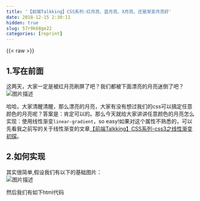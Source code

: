 ```yaml
---
title: '【前端Talkking】CSS系列-红月亮、蓝月亮、X月亮，还是渐变月亮好' 
date: 2018-12-15 2:30:11
hidden: true
slug: 57r9k68ge22
categories: [reprint]
---
```


{{< raw >}}

                    
<h2 id="articleHeader0">1.写在前面</h2>
<p>这两天，大家一定是被红月亮刷屏了吧？我们都被下面漂亮的月亮迷倒了吧？<br><span class="img-wrap"><img data-src="/img/bV21NB?w=102&amp;h=101" src="https://static.alili.tech/img/bV21NB?w=102&amp;h=101" alt="图片描述" title="图片描述" style="cursor: pointer; display: inline;"></span></p>
<p>哈哈，大家清醒清醒，那么漂亮的月亮，大家有没有想过我们的css可以搞定任意颜色的月亮呢？答案是：肯定可以的。那么今天就给大家讲讲任意颜色的月亮怎么实现：使用线性渐变<code>linear-gradient</code>，so easy!如果对这个属性不熟悉的，可以先看我之前写的关于线性渐变的文章<a href="https://segmentfault.com/a/1190000012882599">【前端Talkking】CSS系列-css3之线性渐变初探</a>。</p>
<h2 id="articleHeader1">2.如何实现</h2>
<p>其实很简单,假设我们有以下的基础图片：<br><span class="img-wrap"><img data-src="/img/bV21JZ?w=293&amp;h=291" src="https://static.alili.tech/img/bV21JZ?w=293&amp;h=291" alt="图片描述" title="图片描述" style="cursor: pointer; display: inline;"></span></p>
<p>然后我们有如下html代码</p>
<div class="widget-codetool" style="display:none;">
      <div class="widget-codetool--inner">
      <span class="selectCode code-tool" data-toggle="tooltip" data-placement="top" title="" data-original-title="全选"></span>
      <span type="button" class="copyCode code-tool" data-toggle="tooltip" data-placement="top" data-clipboard-text="<!DOCTYPE html>
<html lang=&quot;en&quot;>
<head>
    <meta charset=&quot;UTF-8&quot;>
    <title>Title</title>
</head>
<body>
<div class=&quot;demo&quot;></div>
</body>
</html>

<style>
    .demo{
        width: 290px;
        height: 290px;
        border-radius: 50%;
        background:  url(./moon3.png) no-repeat;
    }
</style>" title="" data-original-title="复制"></span>
      <span type="button" class="saveToNote code-tool" data-toggle="tooltip" data-placement="top" title="" data-original-title="放进笔记"></span>
      </div>
      </div><pre class="hljs xml"><code><span class="hljs-meta">&lt;!DOCTYPE html&gt;</span>
<span class="hljs-tag">&lt;<span class="hljs-name">html</span> <span class="hljs-attr">lang</span>=<span class="hljs-string">"en"</span>&gt;</span>
<span class="hljs-tag">&lt;<span class="hljs-name">head</span>&gt;</span>
    <span class="hljs-tag">&lt;<span class="hljs-name">meta</span> <span class="hljs-attr">charset</span>=<span class="hljs-string">"UTF-8"</span>&gt;</span>
    <span class="hljs-tag">&lt;<span class="hljs-name">title</span>&gt;</span>Title<span class="hljs-tag">&lt;/<span class="hljs-name">title</span>&gt;</span>
<span class="hljs-tag">&lt;/<span class="hljs-name">head</span>&gt;</span>
<span class="hljs-tag">&lt;<span class="hljs-name">body</span>&gt;</span>
<span class="hljs-tag">&lt;<span class="hljs-name">div</span> <span class="hljs-attr">class</span>=<span class="hljs-string">"demo"</span>&gt;</span><span class="hljs-tag">&lt;/<span class="hljs-name">div</span>&gt;</span>
<span class="hljs-tag">&lt;/<span class="hljs-name">body</span>&gt;</span>
<span class="hljs-tag">&lt;/<span class="hljs-name">html</span>&gt;</span>

<span class="hljs-tag">&lt;<span class="hljs-name">style</span>&gt;</span><span class="css">
    <span class="hljs-selector-class">.demo</span>{
        <span class="hljs-attribute">width</span>: <span class="hljs-number">290px</span>;
        <span class="hljs-attribute">height</span>: <span class="hljs-number">290px</span>;
        <span class="hljs-attribute">border-radius</span>: <span class="hljs-number">50%</span>;
        <span class="hljs-attribute">background</span>:  <span class="hljs-built_in">url</span>(./moon3.png) no-repeat;
    }
</span><span class="hljs-tag">&lt;/<span class="hljs-name">style</span>&gt;</span></code></pre>
<p>然后利用css背景的可重复性，修改css中的<code>background</code>代码如下：</p>
<div class="widget-codetool" style="display:none;">
      <div class="widget-codetool--inner">
      <span class="selectCode code-tool" data-toggle="tooltip" data-placement="top" title="" data-original-title="全选"></span>
      <span type="button" class="copyCode code-tool" data-toggle="tooltip" data-placement="top" data-clipboard-text="background: linear-gradient(to bottom left, #cd0000, rgba(255,255,255,0)), url(./moon3.png) no-repeat;
" title="" data-original-title="复制"></span>
      <span type="button" class="saveToNote code-tool" data-toggle="tooltip" data-placement="top" title="" data-original-title="放进笔记"></span>
      </div>
      </div><pre class="hljs less"><code><span class="hljs-attribute">background</span>: linear-gradient(to bottom left, <span class="hljs-number">#cd0000</span>, rgba(<span class="hljs-number">255</span>,<span class="hljs-number">255</span>,<span class="hljs-number">255</span>,<span class="hljs-number">0</span>)), url(<span class="hljs-string">./moon3.png</span>) no-repeat;
</code></pre>
<p>此时就可以实现红月亮了：<br><span class="img-wrap"><img data-src="/img/bV21Kv?w=298&amp;h=301" src="https://static.alili.tech/img/bV21Kv?w=298&amp;h=301" alt="图片描述" title="图片描述" style="cursor: pointer; display: inline;"></span></p>
<p>如果想实现其他颜色的月亮，直接修改<code>linear-gradient</code>中的渐变颜色即可，即箭头指向的颜色：<br><span class="img-wrap"><img data-src="/img/bV21KR?w=1006&amp;h=168" src="https://static.alili.tech/img/bV21KR?w=1006&amp;h=168" alt="图片描述" title="图片描述" style="cursor: pointer; display: inline;"></span></p>
<p>下面是作者修改颜色实现的几种不同颜色的效果：<br><span class="img-wrap"><img data-src="/img/bV21KX?w=299&amp;h=300" src="https://static.alili.tech/img/bV21KX?w=299&amp;h=300" alt="图片描述" title="图片描述" style="cursor: pointer; display: inline;"></span><br><span class="img-wrap"><img data-src="/img/bV21KY?w=309&amp;h=299" src="https://static.alili.tech/img/bV21KY?w=309&amp;h=299" alt="图片描述" title="图片描述" style="cursor: pointer; display: inline;"></span><br><span class="img-wrap"><img data-src="/img/bV21K5?w=295&amp;h=297" src="https://static.alili.tech/img/bV21K5?w=295&amp;h=297" alt="图片描述" title="图片描述" style="cursor: pointer; display: inline;"></span><br><span class="img-wrap"><img data-src="/img/bV21K7?w=301&amp;h=297" src="https://static.alili.tech/img/bV21K7?w=301&amp;h=297" alt="图片描述" title="图片描述" style="cursor: pointer; display: inline;"></span></p>
<p>是不是很酷？这样我们就不需要在寒冷的冬天等待红月亮了，也不用再担心多少年一遇的月亮了，想什么颜色的月亮，就可以在电脑上分分钟实现。</p>
<h2 id="articleHeader2">3.写在最后</h2>
<p>这篇文章很短，也没有特别的难点，如果对<code>linear-gradient</code>比较熟悉，分分钟就可以实现，关键是思路。这就告诉我们了CSS很强大，多思考，多动脑，很多酷炫的效果我们自己都可以实现的。<br><strong>图片左侧有黑色的部分，是因为截图的原因，这里只是跟大家讲解这个思路</strong>。<br>大家有什么问题可以在评论区留言。感谢阅读，大家晚安。</p>
<p>ps:今天是部门职级晋升成功的老板们请客吃饭，在等餐的过程中，跟同事聊起了红月亮的事，同事开玩笑说，你可以用你前几天分享的渐变实现红月亮效果呀，要什么自行车？同事一句话提醒了我，回到家10点多了，打开电脑，试了下，用<code>线性渐变</code>确实可以实现红月亮的的效果。发了个朋友圈就洗洗睡了，但是怎么睡都睡不着，于是爬起来把这个记下来跟大家分享下。</p>
<hr>
<p><strong>遇见了，不妨关注下我的微信公众号「前端Talkking」</strong></p>
<p><span class="img-wrap"><img data-src="/img/bV2dtf?w=258&amp;h=258" src="https://static.alili.tech/img/bV2dtf?w=258&amp;h=258" alt="图片描述" title="图片描述" style="cursor: pointer; display: inline;"></span></p>

                
{{< /raw >}}

# 版权声明
本文资源来源互联网，仅供学习研究使用，版权归该资源的合法拥有者所有，

本文仅用于学习、研究和交流目的。转载请注明出处、完整链接以及原作者。

原作者若认为本站侵犯了您的版权，请联系我们，我们会立即删除！

## 原文标题
【前端Talkking】CSS系列-红月亮、蓝月亮、X月亮，还是渐变月亮好

## 原文链接
[https://segmentfault.com/a/1190000013075879](https://segmentfault.com/a/1190000013075879)

